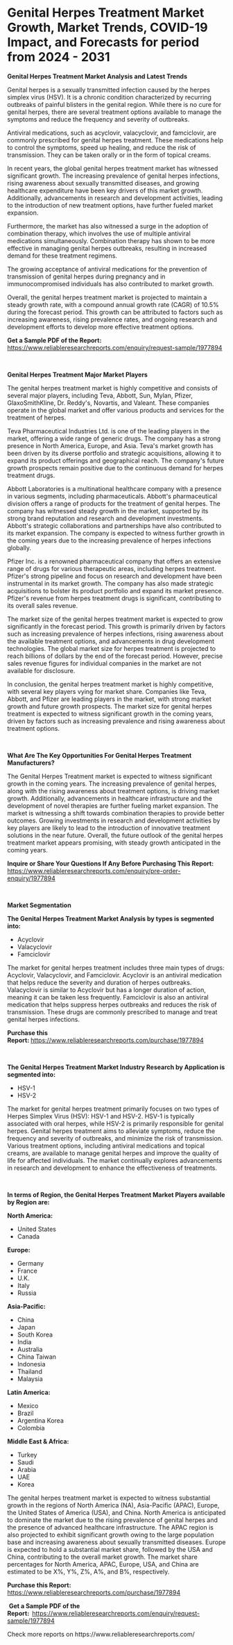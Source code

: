 <p><h1>Genital Herpes Treatment Market Growth, Market Trends, COVID-19 Impact, and Forecasts for period from 2024 - 2031</h1></p><p><strong>Genital Herpes Treatment Market Analysis and Latest Trends</strong></p>
<p><p>Genital herpes is a sexually transmitted infection caused by the herpes simplex virus (HSV). It is a chronic condition characterized by recurring outbreaks of painful blisters in the genital region. While there is no cure for genital herpes, there are several treatment options available to manage the symptoms and reduce the frequency and severity of outbreaks.</p><p>Antiviral medications, such as acyclovir, valacyclovir, and famciclovir, are commonly prescribed for genital herpes treatment. These medications help to control the symptoms, speed up healing, and reduce the risk of transmission. They can be taken orally or in the form of topical creams.</p><p>In recent years, the global genital herpes treatment market has witnessed significant growth. The increasing prevalence of genital herpes infections, rising awareness about sexually transmitted diseases, and growing healthcare expenditure have been key drivers of this market growth. Additionally, advancements in research and development activities, leading to the introduction of new treatment options, have further fueled market expansion.</p><p>Furthermore, the market has also witnessed a surge in the adoption of combination therapy, which involves the use of multiple antiviral medications simultaneously. Combination therapy has shown to be more effective in managing genital herpes outbreaks, resulting in increased demand for these treatment regimens.</p><p>The growing acceptance of antiviral medications for the prevention of transmission of genital herpes during pregnancy and in immunocompromised individuals has also contributed to market growth.</p><p>Overall, the genital herpes treatment market is projected to maintain a steady growth rate, with a compound annual growth rate (CAGR) of 10.5% during the forecast period. This growth can be attributed to factors such as increasing awareness, rising prevalence rates, and ongoing research and development efforts to develop more effective treatment options.</p></p>
<p><strong>Get a Sample PDF of the Report:&nbsp;</strong> <a href="https://www.reliableresearchreports.com/enquiry/request-sample/1977894">https://www.reliableresearchreports.com/enquiry/request-sample/1977894</a></p>
<p>&nbsp;</p>
<p><strong>Genital Herpes Treatment Major Market Players</strong></p>
<p><p>The genital herpes treatment market is highly competitive and consists of several major players, including Teva, Abbott, Sun, Mylan, Pfizer, GlaxoSmithKline, Dr. Reddy's, Novartis, and Valeant. These companies operate in the global market and offer various products and services for the treatment of herpes.</p><p>Teva Pharmaceutical Industries Ltd. is one of the leading players in the market, offering a wide range of generic drugs. The company has a strong presence in North America, Europe, and Asia. Teva's market growth has been driven by its diverse portfolio and strategic acquisitions, allowing it to expand its product offerings and geographical reach. The company's future growth prospects remain positive due to the continuous demand for herpes treatment drugs.</p><p>Abbott Laboratories is a multinational healthcare company with a presence in various segments, including pharmaceuticals. Abbott's pharmaceutical division offers a range of products for the treatment of genital herpes. The company has witnessed steady growth in the market, supported by its strong brand reputation and research and development investments. Abbott's strategic collaborations and partnerships have also contributed to its market expansion. The company is expected to witness further growth in the coming years due to the increasing prevalence of herpes infections globally.</p><p>Pfizer Inc. is a renowned pharmaceutical company that offers an extensive range of drugs for various therapeutic areas, including herpes treatment. Pfizer's strong pipeline and focus on research and development have been instrumental in its market growth. The company has also made strategic acquisitions to bolster its product portfolio and expand its market presence. Pfizer's revenue from herpes treatment drugs is significant, contributing to its overall sales revenue.</p><p>The market size of the genital herpes treatment market is expected to grow significantly in the forecast period. This growth is primarily driven by factors such as increasing prevalence of herpes infections, rising awareness about the available treatment options, and advancements in drug development technologies. The global market size for herpes treatment is projected to reach billions of dollars by the end of the forecast period. However, precise sales revenue figures for individual companies in the market are not available for disclosure.</p><p>In conclusion, the genital herpes treatment market is highly competitive, with several key players vying for market share. Companies like Teva, Abbott, and Pfizer are leading players in the market, with strong market growth and future growth prospects. The market size for genital herpes treatment is expected to witness significant growth in the coming years, driven by factors such as increasing prevalence and rising awareness about treatment options.</p></p>
<p>&nbsp;</p>
<p><strong>What Are The Key Opportunities For Genital Herpes Treatment Manufacturers?</strong></p>
<p><p>The Genital Herpes Treatment market is expected to witness significant growth in the coming years. The increasing prevalence of genital herpes, along with the rising awareness about treatment options, is driving market growth. Additionally, advancements in healthcare infrastructure and the development of novel therapies are further fueling market expansion. The market is witnessing a shift towards combination therapies to provide better outcomes. Growing investments in research and development activities by key players are likely to lead to the introduction of innovative treatment solutions in the near future. Overall, the future outlook of the genital herpes treatment market appears promising, with steady growth anticipated in the coming years.</p></p>
<p><strong>Inquire or Share Your Questions If Any Before Purchasing This Report:</strong> <a href="https://www.reliableresearchreports.com/enquiry/pre-order-enquiry/1977894">https://www.reliableresearchreports.com/enquiry/pre-order-enquiry/1977894</a></p>
<p>&nbsp;</p>
<p><strong>Market Segmentation</strong></p>
<p><strong>The Genital Herpes Treatment Market Analysis by types is segmented into:</strong></p>
<p><ul><li>Acyclovir</li><li>Valacyclovir</li><li>Famciclovir</li></ul></p>
<p><p>The market for genital herpes treatment includes three main types of drugs: Acyclovir, Valacyclovir, and Famciclovir. Acyclovir is an antiviral medication that helps reduce the severity and duration of herpes outbreaks. Valacyclovir is similar to Acyclovir but has a longer duration of action, meaning it can be taken less frequently. Famciclovir is also an antiviral medication that helps suppress herpes outbreaks and reduces the risk of transmission. These drugs are commonly prescribed to manage and treat genital herpes infections.</p></p>
<p><strong>Purchase this Report:&nbsp;</strong><a href="https://www.reliableresearchreports.com/purchase/1977894">https://www.reliableresearchreports.com/purchase/1977894</a></p>
<p>&nbsp;</p>
<p><strong>The Genital Herpes Treatment Market Industry Research by Application is segmented into:</strong></p>
<p><ul><li>HSV-1</li><li>HSV-2</li></ul></p>
<p><p>The market for genital herpes treatment primarily focuses on two types of Herpes Simplex Virus (HSV): HSV-1 and HSV-2. HSV-1 is typically associated with oral herpes, while HSV-2 is primarily responsible for genital herpes. Genital herpes treatment aims to alleviate symptoms, reduce the frequency and severity of outbreaks, and minimize the risk of transmission. Various treatment options, including antiviral medications and topical creams, are available to manage genital herpes and improve the quality of life for affected individuals. The market continually explores advancements in research and development to enhance the effectiveness of treatments.</p></p>
<p>&nbsp;</p>
<p><strong>In terms of Region, the Genital Herpes Treatment Market Players available by Region are:</strong></p>
<p>
    <p> <strong> North America: </strong>
        <ul>
            <li>United States</li>
            <li>Canada</li>
        </ul>
        </p> 
    <p> <strong> Europe: </strong>
        <ul>
            <li>Germany</li>
            <li>France</li>
            <li>U.K.</li>
            <li>Italy</li>
            <li>Russia</li>
        </ul>
        </p> 
    <p> <strong> Asia-Pacific: </strong>
        <ul>
            <li>China</li>
            <li>Japan</li>
            <li>South Korea</li>
            <li>India</li>
            <li>Australia</li>
            <li>China Taiwan</li>
            <li>Indonesia</li>
            <li>Thailand</li>
            <li>Malaysia</li>
        </ul>
        </p> 
    <p> <strong> Latin America: </strong>
        <ul>
            <li>Mexico</li>
            <li>Brazil</li>
            <li>Argentina Korea</li>
            <li>Colombia</li>
        </ul>
        </p> 
    <p> <strong> Middle East & Africa: </strong>
        <ul>
            <li>Turkey</li>
            <li>Saudi</li>
            <li>Arabia</li>
            <li>UAE</li>
            <li>Korea</li>
        </ul>
    </p>
    </p>
<p><p>The genital herpes treatment market is expected to witness substantial growth in the regions of North America (NA), Asia-Pacific (APAC), Europe, the United States of America (USA), and China. North America is anticipated to dominate the market due to the rising prevalence of genital herpes and the presence of advanced healthcare infrastructure. The APAC region is also projected to exhibit significant growth owing to the large population base and increasing awareness about sexually transmitted diseases. Europe is expected to hold a substantial market share, followed by the USA and China, contributing to the overall market growth. The market share percentages for North America, APAC, Europe, USA, and China are estimated to be X%, Y%, Z%, A%, and B%, respectively.</p></p>
<p><strong>Purchase this Report: </strong><a href="https://www.reliableresearchreports.com/purchase/1977894">https://www.reliableresearchreports.com/purchase/1977894</a></p>
<p>&nbsp;<strong>Get a Sample PDF of the Report:&nbsp;&nbsp;</strong><a href="https://www.reliableresearchreports.com/enquiry/request-sample/1977894">https://www.reliableresearchreports.com/enquiry/request-sample/1977894</a></p>
<p><strong></strong></p>
<p>Check more reports on https://www.reliableresearchreports.com/</p>